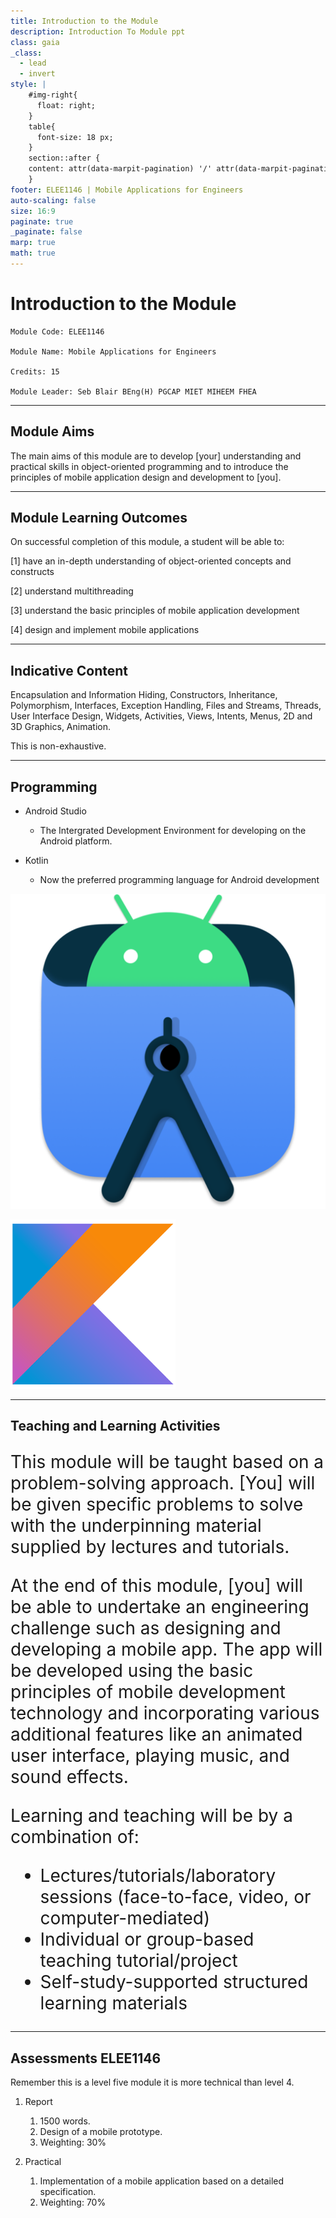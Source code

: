 ```yaml
---
title: Introduction to the Module
description: Introduction To Module ppt
class: gaia
_class:
  - lead
  - invert
style: |
    #img-right{
      float: right;
    }
    table{
      font-size: 18 px;
    }
    section::after {
    content: attr(data-marpit-pagination) '/' attr(data-marpit-pagination-total);
    }
footer: ELEE1146 | Mobile Applications for Engineers
auto-scaling: false
size: 16:9
paginate: true
_paginate: false
marp: true
math: true
---
```


<!-- _footer: "[Download as a PDF](https://github.com/UniOfGreenwich/ELEE1146-Lectures/raw/gh-pages/content/ModuleIntroduction/moduleIntroduction.pdf)" -->
   
# Introduction to the Module

    Module Code: ELEE1146
    
    Module Name: Mobile Applications for Engineers

    Credits: 15

    Module Leader: Seb Blair BEng(H) PGCAP MIET MIHEEM FHEA

---

## Module Aims

The main aims of this module are to develop [your] understanding and practical skills in object-oriented programming and to introduce the principles of mobile application design and development to [you].

---

## Module Learning Outcomes 

On successful completion of this module, a student will be able to:

[1] have an in-depth understanding of object-oriented concepts and constructs

[2] understand multithreading

[3] understand the basic principles of mobile application development

[4] design and implement mobile applications

---

## Indicative Content

Encapsulation and Information Hiding, Constructors, Inheritance, Polymorphism, Interfaces, Exception Handling, Files and Streams, Threads, User Interface Design, Widgets, Activities, Views, Intents, Menus, 2D and 3D Graphics, Animation.

This is non-exhaustive. 

--- 

## Programming

-  Android Studio
   - The Intergrated Development Environment for developing on the Android platform.


-  Kotlin
   -  Now the preferred programming language for Android development

![bg right:40% 40%](../../figures/android_studio.png)

![bg vertical right:40% 40%](../../figures/kotlin_logo.png)

---

## Teaching and Learning Activities

<div style="font-size:28px">

This module will be taught based on a problem-solving approach. [You] will be given specific problems to solve with the underpinning material supplied by lectures and tutorials.

At the end of this module, [you] will be able to undertake an engineering challenge such as designing and developing a mobile app. The app will be developed using the basic principles of mobile development technology and incorporating various additional features like an animated user interface, playing music, and sound effects.

Learning and teaching will be by a combination of:
- Lectures/tutorials/laboratory sessions (face-to-face, video, or computer-mediated)
- Individual or group-based teaching tutorial/project
- Self-study-supported structured learning materials

</div>

---

## Assessments ELEE1146 
Remember this is a level five module it is more technical than level 4.

1. Report 
   1. 1500 words.
   2. Design of a mobile prototype.
   3. Weighting: 30%

2. Practical 
   1. Implementation of a mobile application based on a detailed specification.
   2. Weighting: 70%